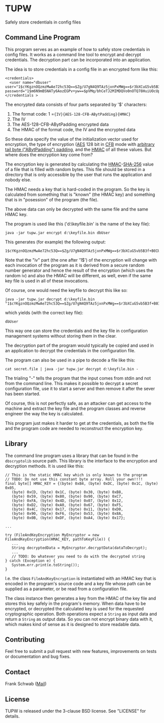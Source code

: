 # TUPW

Safely store credentials in config files

## Command Line Program

This program serves as an example of how to safely store credentials in config files. It works as a command line tool to encrypt and decrypt credentials. The decryption part can be incorporated into an application.

The idea is to store credentials in a config file in an encrypted form like this:

    <credentials>
      <user name="dbuser" user="1$cYKgznOQzmzMwAe72hc53Q==$Zg/U7gN4Q9TAz5jxnPxMWg==$r3bXCuG5vb5B3f+B0IUV+6bizLWI58fz2GkKc5dYFSA=" password="1$m6N9mBSNATy6AozEGPv+yw==$pVMq/bhCeTJ2MIMDQVo0nOTQ78HuiUOcUpweyX/KaK8=$tFSn2LNUgTPiThgf4TgJwtJn/MIt6ysVFtRO96G63JI="/>
    </credentials >

The encrypted data consists of four parts separated by '$' characters:

1. The format code: 1 =`{IV}{AES-128-CFB-ABytPadding}{HMAC}`
2. The IV
3. The AES-128-CFB-ABytPadding encrypted data
3. The HMAC of the format code, the IV and the encrypted data

So these data specify the value of the initialization vector used for encryption, the type of encryption ([AES](https://en.wikipedia.org/wiki/Advanced_Encryption_Standard "AES") 128 bit in [CFB](https://en.wikipedia.org/wiki/Block_cipher_mode_of_operation#CFB "CFB") mode with [arbitrary tail byte ("ABytPadding") padding](https://eprint.iacr.org/2003/098.pdf "AByt-Pad"), and the [HMAC](https://en.wikipedia.org/wiki/Hash-based_message_authentication_code "HMAC") of all these values. But where does the encryption key come from?

The encryption key is generated by calculating the [HMAC](https://en.wikipedia.org/wiki/Hash-based_message_authentication_code "HMAC")-[SHA-256](https://en.wikipedia.org/wiki/SHA-2 "SHA-256") value of a file that is filled with random bytes. This file should be stored in a directory that is only accessible by the user that runs the application and nobody else.

The HMAC needs a key that is hard-coded in the program. So the key is calculated from something that is "known" (the HMAC key) and something that is in "posession" of the program (the file).

The above data can only be decrypted with the same file and the same HMAC key.

The program is used like this ('d:\keyfile.bin' is the name of the key file):

    java -jar tupw.jar encrypt d:\keyfile.bin dbUser

This generates (for example) the following output:

    1$cYKgznOQzmzMwAe72hc53Q==$Zg/U7gN4Q9TAz5jxnPxMWg==$r3bXCuG5vb5B3f+B0IUV+6bizLWI58fz2GkKc5dYFSA=

Note that the "iv" part (the one after '1$') of the encryption will change with each invocation of the program as it is derived from a secure random number generator and hence the result of the encryption (which uses the random iv) and also the HMAC will be different, as well, even if the same key file is used in all of these invocations.

Of course, one would need the keyfile to decrypt this like so:

    java -jar tupw.jar decrypt d:\keyfile.bin "1$cYKgznOQzmzMwAe72hc53Q==$Zg/U7gN4Q9TAz5jxnPxMWg==$r3bXCuG5vb5B3f+B0IUV+6bizLWI58fz2GkKc5dYFSA="

which yields (with the correct key file):

    dbUser
    
This way one can store the credentials and the key file in configuration management systems without storing them in the clear.

The decryption part of the program would typically be copied and used in an application to decrypt the credentials in the configuration file.

The program can also be used in a pipe to decode a file like this:

    cat secret.file | java -jar tupw.jar decrypt d:\keyfile.bin -
	
The trialing "-" tells the program that the input comes from stdin and not from the command line. This makes it possible to decrypt a secret configuration file, use it to start a server and then remove it after the sever has been started.

Of course, this is not perfectly safe, as an attacker can get access to the machine and extract the key file and the program classes and reverse engineer the way the key is calculated.

This program just makes it harder to get at the credentials, as both the file and the program code are needed to reconstruct the encryption key.

## Library

The command line program uses a library that can be found in the `dbscryptolib` source path. This library is the interface to the encryption and decryption methods. It is used like this:

    // This is the static HMAC key which is only known to the program
    // TODO: Do not use this constant byte array. Roll your own!!!!
    final byte[] HMAC_KEY = {(byte) 0xB4, (byte) 0xDC, (byte) 0x1C, (byte) 0x05,
       (byte) 0xCD, (byte) 0x1C, (byte) 0x30, (byte) 0xB8,
       (byte) 0x59, (byte) 0x80, (byte) 0x90, (byte) 0xC7,
       (byte) 0xFA, (byte) 0x4D, (byte) 0x07, (byte) 0x12,
       (byte) 0xD2, (byte) 0xA0, (byte) 0x67, (byte) 0xF5,
       (byte) 0x4C, (byte) 0x17, (byte) 0x11, (byte) 0xD0,
       (byte) 0x90, (byte) 0xF6, (byte) 0x53, (byte) 0x8A,
       (byte) 0x0B, (byte) 0xDF, (byte) 0xA4, (byte) 0x17};
    
	...
	
	try (FileAndKeyEncryption MyEncryptor = new FileAndKeyEncryption(HMAC_KEY, pathToKeyFile)) {
	   ...
       String decryptedData = MyEncryptor.decryptData(dataToDecrypt);
	   ...
	   // TODO: Do whatever you need to do with the decrypted string
    } catch (Exception e) {
       System.err.print(e.toString());
    }

I.e. the class `FileAndKeyEncryption` is instantiated with an HMAC key that is encoded in the program's source code and a key file whose path can be supplied as a parameter, or be read from a configuration file.

The class instance then generates a key from the HMAC of the key file and stores this key safely in the program's memory. When data have to be encrypted, or decrypted the calculated key is used for the requested cryptographic operation. Both operations expect a `String` as input data and return a `String` as output data. So you can not encrypt binary data with it, which makes kind of sense as it is designed to store readable data.
		 
## Contributing

Feel free to submit a pull request with new features, improvements on tests or documentation and bug fixes.

## Contact

Frank Schwab ([Mail](mailto:frank.schwab@deutschebahn.com "Mail"))

## License

TUPW is released under the 3-clause BSD license. See "LICENSE" for details.
